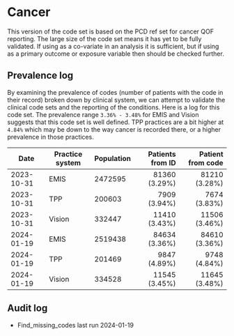 # Cancer

This version of the code set is based on the PCD ref set for cancer QOF reporting. The large size of the code set means it has yet to be fully validated. If using as a co-variate in an analysis it is sufficient, but if using as a primary outcome or exposure variable then should be checked further.

## Prevalence log

By examining the prevalence of codes (number of patients with the code in their record) broken down by clinical system, we can attempt to validate the clinical code sets and the reporting of the conditions. Here is a log for this code set. The prevalence range `3.36% - 3.48%` for EMIS and Vision suggests that this code set is well defined. TPP practices are a bit higher at `4.84%` which may be down to the way cancer is recorded there, or a higher prevalence in those practices.

| Date       | Practice system | Population | Patients from ID | Patient from code |
| ---------- | --------------- | ---------- | ---------------: | ----------------: |
| 2023-10-31 | EMIS            | 2472595    |    81360 (3.29%) |     81210 (3.28%) |
| 2023-10-31 | TPP             | 200603     |     7909 (3.94%) |      7674 (3.83%) |
| 2023-10-31 | Vision          | 332447     |    11410 (3.43%) |     11506 (3.46%) |
| 2024-01-19 | EMIS            | 2519438    |    84634 (3.36%) |     84610 (3.36%) |
| 2024-01-19 | TPP             | 201469     |     9847 (4.89%) |      9748 (4.84%) |
| 2024-01-19 | Vision          | 334528     |    11545 (3.45%) |     11645 (3.48%) |

## Audit log

- Find_missing_codes last run 2024-01-19
